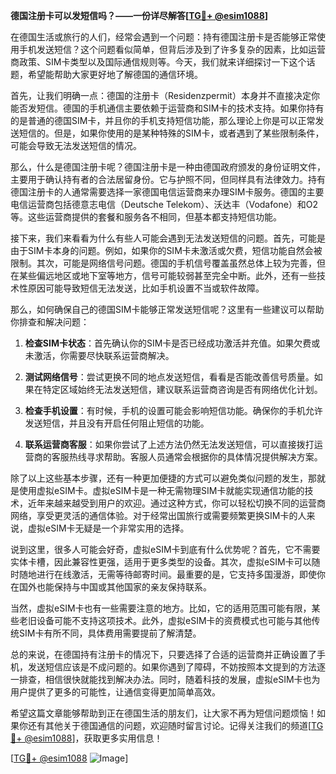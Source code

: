 **德国注册卡可以发短信吗？——一份详尽解答[[TG💪+ @esim1088](https://t.me/s/esim1088)]**

在德国生活或旅行的人们，经常会遇到一个问题：持有德国注册卡是否能够正常使用手机发送短信？这个问题看似简单，但背后涉及到了许多复杂的因素，比如运营商政策、SIM卡类型以及国际通信规则等。今天，我们就来详细探讨一下这个话题，希望能帮助大家更好地了解德国的通信环境。

首先，让我们明确一点：德国的注册卡（Residenzpermit）本身并不直接决定你能否发短信。德国的手机通信主要依赖于运营商和SIM卡的技术支持。如果你持有的是普通的德国SIM卡，并且你的手机支持短信功能，那么理论上你是可以正常发送短信的。但是，如果你使用的是某种特殊的SIM卡，或者遇到了某些限制条件，可能会导致无法发送短信的情况。

那么，什么是德国注册卡呢？德国注册卡是一种由德国政府颁发的身份证明文件，主要用于确认持有者的合法居留身份。它与护照不同，但同样具有法律效力。持有德国注册卡的人通常需要选择一家德国电信运营商来办理SIM卡服务。德国的主要电信运营商包括德意志电信（Deutsche Telekom）、沃达丰（Vodafone）和O2等。这些运营商提供的套餐和服务各不相同，但基本都支持短信功能。

接下来，我们来看看为什么有些人可能会遇到无法发送短信的问题。首先，可能是由于SIM卡本身的问题。例如，如果你的SIM卡未激活或欠费，短信功能自然会被限制。其次，可能是网络信号问题。德国的手机信号覆盖虽然总体上较为完善，但在某些偏远地区或地下室等地方，信号可能较弱甚至完全中断。此外，还有一些技术性原因可能导致短信无法发送，比如手机设置不当或软件故障。

那么，如何确保自己的德国SIM卡能够正常发送短信呢？这里有一些建议可以帮助你排查和解决问题：

1. **检查SIM卡状态**：首先确认你的SIM卡是否已经成功激活并充值。如果欠费或未激活，你需要尽快联系运营商解决。

2. **测试网络信号**：尝试更换不同的地点发送短信，看看是否能改善信号质量。如果在特定区域始终无法发送短信，建议联系运营商咨询是否有网络优化计划。

3. **检查手机设置**：有时候，手机的设置可能会影响短信功能。确保你的手机允许发送短信，并且没有开启任何阻止短信的功能。

4. **联系运营商客服**：如果你尝试了上述方法仍然无法发送短信，可以直接拨打运营商的客服热线寻求帮助。客服人员通常会根据你的具体情况提供解决方案。

除了以上这些基本步骤，还有一种更加便捷的方式可以避免类似问题的发生，那就是使用虚拟eSIM卡。虚拟eSIM卡是一种无需物理SIM卡就能实现通信功能的技术，近年来越来越受到用户的欢迎。通过这种方式，你可以轻松切换不同的运营商网络，享受更灵活的通信体验。对于经常出国旅行或需要频繁更换SIM卡的人来说，虚拟eSIM卡无疑是一个非常实用的选择。

说到这里，很多人可能会好奇，虚拟eSIM卡到底有什么优势呢？首先，它不需要实体卡槽，因此兼容性更强，适用于更多类型的设备。其次，虚拟eSIM卡可以随时随地进行在线激活，无需等待邮寄时间。最重要的是，它支持多国漫游，即使你在国外也能保持与中国或其他国家的亲友保持联系。

当然，虚拟eSIM卡也有一些需要注意的地方。比如，它的适用范围可能有限，某些老旧设备可能不支持这项技术。此外，虚拟eSIM卡的资费模式也可能与其他传统SIM卡有所不同，具体费用需要提前了解清楚。

总的来说，在德国持有注册卡的情况下，只要选择了合适的运营商并正确设置了手机，发送短信应该是不成问题的。如果你遇到了障碍，不妨按照本文提到的方法逐一排查，相信很快就能找到解决办法。同时，随着科技的发展，虚拟eSIM卡也为用户提供了更多的可能性，让通信变得更加简单高效。

希望这篇文章能够帮助到正在德国生活的朋友们，让大家不再为短信问题烦恼！如果你还有其他关于德国通信的问题，欢迎随时留言讨论。记得关注我们的频道[[TG💪+ @esim1088](https://t.me/s/esim1088)]，获取更多实用信息！

[[TG💪+ @esim1088](https://t.me/s/esim1088) ![Image](https://i.postimg.cc/4NQfJmqS/Snipaste-2025-05-13-00-14-12.png)]